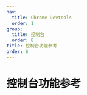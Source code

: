 ```yaml
---
nav:
  title: Chrome Devtools
  order: 1
group:
  title: 控制台
  order: 8
title: 控制台功能参考
order: 6
---
```

<h1>控制台功能参考</h1>